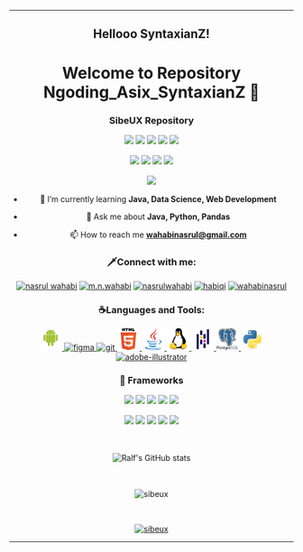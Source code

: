 --------------------------------------------------------------------------------------------------------------------------

<h2 align="center">Hellooo SyntaxianZ!</h1>

<h1 align="center">Welcome to Repository Ngoding_Asix_SyntaxianZ 👋</h1>

<h3 align="center">SibeUX Repository</h3>



 <div align="center">

  <span>

   <img src="https://img.shields.io/badge/Python-3869A8?style=for-the-badge&logo=python&logoColor=white"/>

   <img src="https://img.shields.io/badge/Jupyter Notebook-E34E00?style=for-the-badge&logo=jupyternotebook&logoColor=white"/>

   <img src="https://img.shields.io/badge/JAVA-B37400?style=for-the-badge&logo=java&logoColor=white"/>

   <img src="https://img.shields.io/badge/PHP-574F97?style=for-the-badge&logo=php&logoColor=white"/>

   <img src="https://img.shields.io/badge/C++-FF007B?style=for-the-badge&logo=cplusplus&logoColor=white"/>

  </span>

 </div>

</br>


 <div align="center">

  <span>
   
   <img src="https://img.shields.io/badge/HTML5-E34F26?style=for-the-badge&logo=html5&logoColor=white"/>
   
   <img src="https://img.shields.io/badge/JavaScript-F7DF1E?style=for-the-badge&logo=javascript&logoColor=black"/>
   
   <img src="https://img.shields.io/badge/CSS3-1572B6?style=for-the-badge&logo=css3&logoColor=white"/>
   
   <img src="https://img.shields.io/badge/Git-E34F26?style=for-the-badge&logo=Git&logoColor=white"/>

  </span>

 </div>

</br>

<div align="center"

<p align="center">
	<img width="450em" src="https://github-readme-stats.vercel.app/api/top-langs/?username=sibeux&layout=compact&custom_title=Most used languages&langs_count=10&include_all_commits=true&hide_progress=true&hide_border=false&theme=tokyonight&hide=">
</p>

</div>


<div align="center">

- 🌱 I’m currently learning **Java, Data Science, Web Development**

- 💬 Ask me about **Java, Python, Pandas**

- 📫 How to reach me **wahabinasrul@gmail.com**

  

</div>





 <h3 align="center">🗡️Connect with me:</h3>

  

 <p align="center">
<a href="https://www.linkedin.com/in/m-nasrul-wahabi-a35a97181/" target="_blank"><img align="center" src="https://raw.githubusercontent.com/rahuldkjain/github-profile-readme-generator/master/src/images/icons/Social/linked-in-alt.svg" alt="nasrul wahabi" height="30" width="40" /></a>
<a href="https://fb.com/m.n.wahabi" target="_blank"><img align="center" src="https://raw.githubusercontent.com/rahuldkjain/github-profile-readme-generator/master/src/images/icons/Social/facebook.svg" alt="m.n.wahabi" height="30" width="40" /></a>
<a href="https://instagram.com/nasrulwahabi" target="_blank"><img align="center" src="https://raw.githubusercontent.com/rahuldkjain/github-profile-readme-generator/master/src/images/icons/Social/instagram.svg" alt="nasrulwahabi" height="30" width="40" /></a>
<a href="https://www.youtube.com/c/habiqi" target="_blank"><img align="center" src="https://raw.githubusercontent.com/rahuldkjain/github-profile-readme-generator/master/src/images/icons/Social/youtube.svg" alt="habiqi" height="30" width="40" /></a>
<a href="https://www.hackerrank.com/wahabinasrul" target="_blank"><img align="center" src="https://raw.githubusercontent.com/rahuldkjain/github-profile-readme-generator/master/src/images/icons/Social/hackerrank.svg" alt="wahabinasrul" height="30" width="40" /></a>
</p>


<h3 align="center">☕Languages and Tools:</h3>
<p align="center"> 
<a href="https://developer.android.com" target="_blank" rel="noreferrer"> <img src="https://raw.githubusercontent.com/devicons/devicon/master/icons/android/android-original-wordmark.svg" alt="android" width="40" height="40"/> </a> 
<a href="https://www.figma.com/" target="_blank" rel="noreferrer"> <img src="https://www.vectorlogo.zone/logos/figma/figma-icon.svg" alt="figma" width="40" height="40"/> </a> 
<a href="https://git-scm.com/" target="_blank" rel="noreferrer"> <img src="https://www.vectorlogo.zone/logos/git-scm/git-scm-icon.svg" alt="git" width="40" height="40"/> </a> 
<a href="https://www.w3.org/html/" target="_blank" rel="noreferrer"> <img src="https://raw.githubusercontent.com/devicons/devicon/master/icons/html5/html5-original-wordmark.svg" alt="html5" width="40" height="40"/> </a> 
<a href="https://www.java.com" target="_blank" rel="noreferrer"> <img src="https://raw.githubusercontent.com/devicons/devicon/master/icons/java/java-original.svg" alt="java" width="40" height="40"/> </a> <a href="https://www.linux.org/" target="_blank" rel="noreferrer"> <img src="https://raw.githubusercontent.com/devicons/devicon/master/icons/linux/linux-original.svg" alt="linux" width="40" height="40"/> </a> 
<a href="https://pandas.pydata.org/" target="_blank" rel="noreferrer"> <img src="https://raw.githubusercontent.com/devicons/devicon/2ae2a900d2f041da66e950e4d48052658d850630/icons/pandas/pandas-original.svg" alt="pandas" width="40" height="40"/> </a> 
<a href="https://www.postgresql.org" target="_blank" rel="noreferrer"> <img src="https://raw.githubusercontent.com/devicons/devicon/master/icons/postgresql/postgresql-original-wordmark.svg" alt="postgresql" width="40" height="40"/> </a> 
<a href="https://www.python.org" target="_blank" rel="noreferrer"> <img src="https://raw.githubusercontent.com/devicons/devicon/master/icons/python/python-original.svg" alt="python" width="40" height="40"/> </a> 
<a href="https://www.adobe.com/products/illustrator.html" target="_blank" rel="noreferrer"> <img src="https://www.vectorlogo.zone/logos/adobe_illustrator/adobe_illustrator-icon.svg" alt="adobe-illustrator" width="40" height="40"/> </a> </p>





<h3 align="center"> 🚀 Frameworks </h3>

<div align="center">

 <span>

  <img src="https://img.shields.io/badge/React-20232A?style=for-the-badge&logo=react&logoColor=61DAFB"/>

  <img src="https://img.shields.io/badge/Sass-CC6699?style=for-the-badge&logo=sass&logoColor=white"/>

  <img src="https://img.shields.io/badge/.NET-512BD4?style=for-the-badge&logo=dotnet&logoColor=white"/>

  <img src="https://img.shields.io/badge/Yarn-2C8EBB?style=for-the-badge&logo=yarn&logoColor=white"/>

  <img src="https://img.shields.io/badge/Node.js-339933?style=for-the-badge&logo=nodedotjs&logoColor=white"/>

 </span>

</div>



</br>


<div align="center">

 <span>  

  <img src="https://img.shields.io/badge/NuGet-004880?style=for-the-badge&logo=nuget&logoColor=white"/>

  <img src="https://img.shields.io/badge/Bootstrap-563D7C?style=for-the-badge&logo=bootstrap&logoColor=white"/>  

  <img src="https://img.shields.io/badge/Postman-FF6C37?style=for-the-badge&logo=Postman&logoColor=white"/>

  <img src="https://img.shields.io/badge/firebase-ffca28?style=for-the-badge&logo=firebase&logoColor=black"/>  

  <img src="https://img.shields.io/badge/Docker-2CA5E0?style=for-the-badge&logo=docker&logoColor=white"/>

 </span>

</div>



</br>



</br>





<div align="center">

  

![Ralf's GitHub stats](https://github-readme-stats.vercel.app/api?username=sibeux&show_icons=true&theme=tokyonight)



</div>

</br>

<div align="center">

<p><img align="center" src="https://github-readme-streak-stats.herokuapp.com/?user=sibeux&show_icons=true&theme=tokyonight" alt="sibeux" /></p>
 
</br>
 
<div align="center">
  
<p align="center"> <a href="https://github.com/ryo-ma/github-profile-trophy"><img src="https://github-profile-trophy.vercel.app/?username=sibeux&show_icons=true&theme=tokyonight" alt="sibeux" /></a> </p> 

-------------------------------------------------------------------------------------------------------------------------


